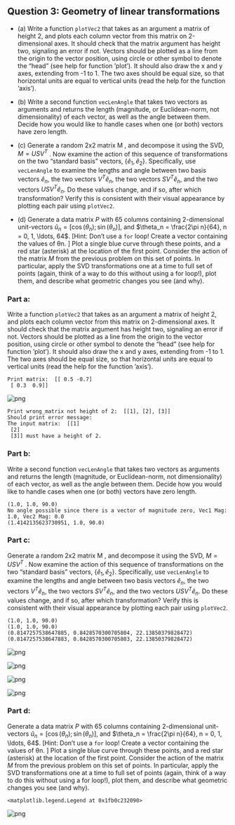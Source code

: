 ## Question 3: Geometry of linear transformations
  - (a) Write a function ```plotVec2``` that takes as an argument a matrix of height 2, and plots each column vector from this matrix on 2-dimensional axes. It should check that the matrix argument has height two, signaling an error if not. Vectors should be plotted as a line from the origin to the vector position, using circle or other symbol to denote the “head” (see help for function ’plot’). It should also draw the x and y axes, extending from -1 to 1. The two axes should be equal size, so that horizontal units are equal to vertical units (read the help for the function ’axis’).

  - (b) Write a second function ```vecLenAngle``` that takes two vectors as arguments and returns the length (magnitude, or Euclidean-norm, not dimensionality) of each vector, as well as the angle between them. Decide how you would like to handle cases when one (or both) vectors have zero length.

  - (c) Generate a random 2x2 matrix M , and decompose it using the SVD, $M = USV^T$ . Now examine the action of this sequence of transformations on the two “standard basis” vectors, $\{\hat{e}_1, \hat{e}_2\}$. Specifically, use ```vecLenAngle``` to examine the lengths and angle between two basis vectors $\hat{e}_n$, the two vectors $V^T\hat{e}_n$, the two vectors $SV^T\hat{e}_n$, and the two vectors $USV^T\hat{e}_n$. Do these values change, and if so, after which transformation? Verify this is consistent with their visual appearance by plotting each pair using ```plotVec2```.

  - (d) Generate a data matrix $P$ with 65 columns containing 2-dimensional unit-vectors $\hat{u}_n = [\cos(\theta_n); \sin(\theta_n)]$, and $\theta_n = \frac{2\pi n}{64}, n = 0, 1, \ldots, 64$. [Hint: Don’t use a ```for``` loop! Create a vector containing the values of θn. ] Plot a single blue curve through these points, and a red star (asterisk) at the location of the first point. Consider the action of the matrix $M$ from the previous problem on this set of points. In particular, apply the SVD transformations one at a time to full set of points (again, think of a way to do this without using a for loop!), plot them, and describe what geometric changes you see (and why).


### Part a: 
Write a function ```plotVec2``` that takes as an argument a matrix of height 2, and plots each column vector from this matrix on 2-dimensional axes. It should check that the matrix argument has height two, signaling an error if not. Vectors should be plotted as a line from the origin to the vector position, using circle or other symbol to denote the “head” (see help for function ’plot’). It should also draw the x and y axes, extending from -1 to 1. The two axes should be equal size, so that horizontal units are equal to vertical units (read the help for the function ’axis’).

    Print matrix:  [[ 0.5 -0.7]
     [ 0.3  0.9]]
    


    
![png](Question%203%20Geometry%20of%20linear%20transformations_files/Question%203%20Geometry%20of%20linear%20transformations_3_1.png)
    


    
    Print wrong_matrix not height of 2:  [[1], [2], [3]]
    Should print error message:
    The input matrix:  [[1]
     [2]
     [3]] must have a height of 2.
    

### Part b:
Write a second function ```vecLenAngle``` that takes two vectors as arguments and returns the length (magnitude, or Euclidean-norm, not dimensionality) of each vector, as well as the angle between them. Decide how you would like to handle cases when one (or both) vectors have zero length.

    (1.0, 1.0, 90.0)
    No angle possible since there is a vector of magnitude zero, Vec1 Mag: 1.0, Vec2 Mag: 0.0
    (1.4142135623730951, 1.0, 90.0)
    

### Part c:
Generate a random 2x2 matrix M , and decompose it using the SVD, $M = USV^T$ . Now examine the action of this sequence of transformations on the two “standard basis” vectors, $\{\hat{e}_1, \hat{e}_2\}$. Specifically, use ```vecLenAngle``` to examine the lengths and angle between two basis vectors $\hat{e}_n$, the two vectors $V^T\hat{e}_n$, the two vectors $SV^T\hat{e}_n$, and the two vectors $USV^T\hat{e}_n$. Do these values change, and if so, after which transformation? Verify this is consistent with their visual appearance by plotting each pair using ```plotVec2```.

    (1.0, 1.0, 90.0)
    (1.0, 1.0, 90.0)
    (0.8147257538647885, 0.8428570300705804, 22.13850379828472)
    (0.8147257538647883, 0.8428570300705803, 22.13850379828472)
    


    
![png](Question%203%20Geometry%20of%20linear%20transformations_files/Question%203%20Geometry%20of%20linear%20transformations_7_1.png)
    



    
![png](Question%203%20Geometry%20of%20linear%20transformations_files/Question%203%20Geometry%20of%20linear%20transformations_7_2.png)
    



    
![png](Question%203%20Geometry%20of%20linear%20transformations_files/Question%203%20Geometry%20of%20linear%20transformations_7_3.png)
    



    
![png](Question%203%20Geometry%20of%20linear%20transformations_files/Question%203%20Geometry%20of%20linear%20transformations_7_4.png)
    


### Part d:
Generate a data matrix $P$ with 65 columns containing 2-dimensional unit-vectors $\hat{u}_n = [\cos(\theta_n); \sin(\theta_n)]$, and $\theta_n = \frac{2\pi n}{64}, n = 0, 1, \ldots, 64$. [Hint: Don’t use a ```for``` loop! Create a vector containing the values of θn. ] Plot a single blue curve through these points, and a red star (asterisk) at the location of the first point. Consider the action of the matrix $M$ from the previous problem on this set of points. In particular, apply the SVD transformations one at a time to full set of points (again, think of a way to do this without using a for loop!), plot them, and describe what geometric changes you see (and why).




    <matplotlib.legend.Legend at 0x1fb0c232090>




    
![png](Question%203%20Geometry%20of%20linear%20transformations_files/Question%203%20Geometry%20of%20linear%20transformations_9_1.png)
    


